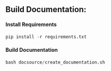 ## Build Documentation:



#### Install Requirements

```python
pip install -r requirements.txt
```



#### Build Documentation

```python
bash docsource/create_documentation.sh
```

